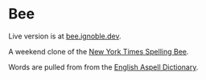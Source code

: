 # Bee

Live version is at [bee.ignoble.dev](https://bee.ignoble.dev).

A weekend clone of the [New York Times Spelling Bee](https://www.nytimes.com/puzzles/spelling-bee).

Words are pulled from from the [English Aspell Dictionary](http://aspell.net/).
